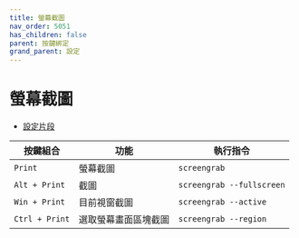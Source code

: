 ```yaml
---
title: 螢幕截圖
nav_order: 5051
has_children: false
parent: 按鍵綁定
grand_parent: 設定
---
```



# 螢幕截圖

* [設定片段](https://github.com/samwhelp/lubuntu-adjustment/tree/main/prototype/main/lxqt-config/Main/asset/overlay/etc/skel/.config/openbox/helper/share/gen/openbox-gen-rc/Section/Keybind/Screenshot.php#L3-L14)

| 按鍵組合        | 功能                  | 執行指令                   |
| --------------- | --------------------- | -------------------------- |
| `Print`         | 螢幕截圖              | `screengrab`               |
| `Alt + Print`   |         截圖          | `screengrab --fullscreen`  |
| `Win + Print`   | 目前視窗截圖          | `screengrab --active`      |
| `Ctrl + Print`  | 選取螢幕畫面區塊截圖  | `screengrab --region`      |


